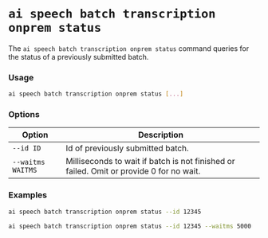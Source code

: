 # `ai speech batch transcription onprem status`

The `ai speech batch transcription onprem status` command queries for the status of a previously submitted batch.

### Usage

``` bash
ai speech batch transcription onprem status [...]
```

### Options

| Option     | Description                                                                          |
|------------|--------------------------------------------------------------------------------------|
| `--id ID`    | Id of previously submitted batch.                                                    |
| `--waitms WAITMS` | Milliseconds to wait if batch is not finished or failed. Omit or provide 0 for no wait. |

### Examples

``` bash title="Check the status of a previously submitted batch with ID 12345"
ai speech batch transcription onprem status --id 12345
```

``` bash title="Check the status of a previously submitted batch with ID 12345 and wait 5000ms if not finished"
ai speech batch transcription onprem status --id 12345 --waitms 5000
```
